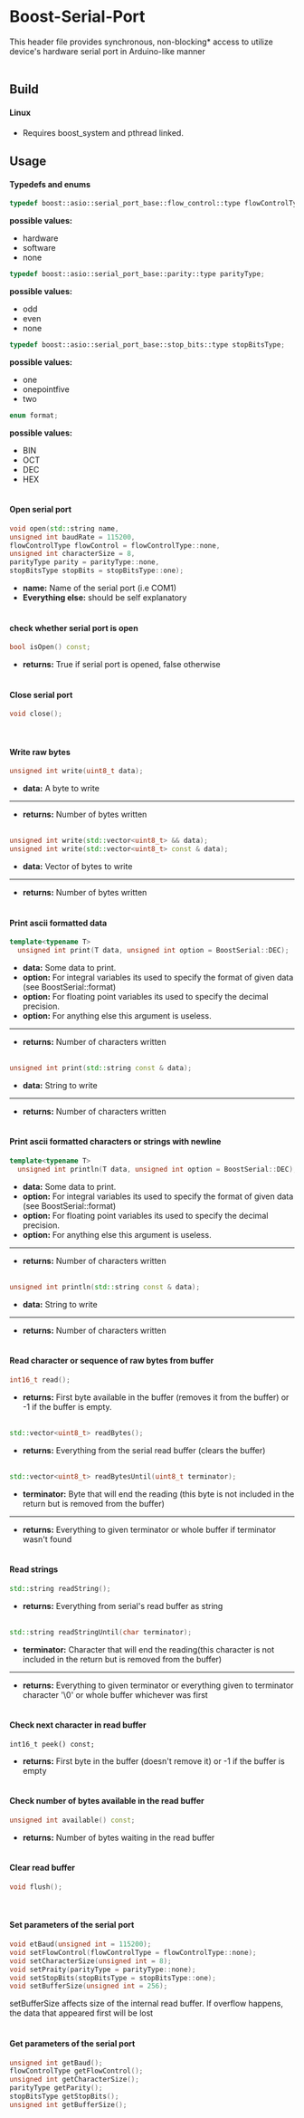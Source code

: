 # Boost-Serial-Port

This header file provides synchronous, non-blocking* access to utilize device's hardware serial port in Arduino-like manner<br /><br />

## Build
#### Linux
+ Requires boost_system and pthread linked.

## Usage

#### Typedefs and enums
```cpp
typedef boost::asio::serial_port_base::flow_control::type flowControlType;
 ```
 **possible values:**
+ hardware
+ software
+ none
 
 ```cpp
typedef boost::asio::serial_port_base::parity::type parityType;
 ```
 **possible values:**
 + odd
 + even
 + none
 
 ```cpp
typedef boost::asio::serial_port_base::stop_bits::type stopBitsType;
 ```
 **possible values:**
 + one
 + onepointfive
 + two
 
 ```cpp
enum format;
```
 **possible values:**
 + BIN
 + OCT
 + DEC
 + HEX<br /><br />

#### Open serial port
```cpp
void open(std::string name,
unsigned int baudRate = 115200,
flowControlType flowControl = flowControlType::none,
unsigned int characterSize = 8,
parityType parity = parityType::none,
stopBitsType stopBits = stopBitsType::one);
```
+ **name:** Name of the serial port (i.e COM1)
+ **Everything else:** should be self explanatory <br /><br />

#### check whether serial port is open
```cpp
bool isOpen() const;
```
+ **returns:** True if serial port is opened, false otherwise<br /><br />

#### Close serial port
```cpp
void close();
```
<br />

#### Write raw bytes
```cpp
unsigned int write(uint8_t data);
```
+ **data:** A byte to write
***
+ **returns:** Number of bytes written<br /><br />

```cpp
unsigned int write(std::vector<uint8_t> && data);
unsigned int write(std::vector<uint8_t> const & data);
```
+ **data:** Vector of bytes to write
***
+ **returns:** Number of bytes written<br /><br />
 
#### Print ascii formatted data
```cpp
template<typename T>
  unsigned int print(T data, unsigned int option = BoostSerial::DEC);
```
+ **data:** Some data to print. 
+ **option:** For integral variables its used to specify the format of given data (see BoostSerial::format)
+ **option:** For floating point variables its used to specify the decimal precision.
+ **option:** For anything else this argument is useless.
***
+ **returns:** Number of characters written<br /><br />

```cpp
unsigned int print(std::string const & data);
 ```
 + **data:** String to write
 ***
 + **returns:** Number of characters written<br /><br />
 
#### Print ascii formatted characters or strings with newline
```cpp
template<typename T>
  unsigned int println(T data, unsigned int option = BoostSerial::DEC);
```
+ **data:** Some data to print. 
+ **option:** For integral variables its used to specify the format of given data (see BoostSerial::format)
+ **option:** For floating point variables its used to specify the decimal precision.
+ **option:** For anything else this argument is useless.
***
+ **returns:** Number of characters written<br /><br />

```cpp
unsigned int println(std::string const & data);
```
 + **data:** String to write
 ***
 + **returns:** Number of characters written<br /><br />
 
#### Read character or sequence of raw bytes from buffer
```cpp
int16_t read();
```
+ **returns:** First byte available in the buffer (removes it from the buffer) or -1 if the buffer is empty.<br /><br />

```cpp
std::vector<uint8_t> readBytes();
```
+ **returns:** Everything from the serial read buffer (clears the buffer)<br /><br />

```cpp
std::vector<uint8_t> readBytesUntil(uint8_t terminator);
```
+ **terminator:** Byte that will end the reading (this byte is not included in the return but is removed from the buffer)
***
+ **returns:** Everything to given terminator or whole buffer if terminator wasn't found<br /><br />

#### Read strings
```cpp
std::string readString();
```
+ **returns:** Everything from serial's read buffer as string<br /><br />

```cpp
std::string readStringUntil(char terminator);
```
+ **terminator:** Character that will end the reading(this character is not included in the return but is removed from the buffer)
***
+ **returns:** Everything to given terminator or everything given to terminator character '\0' or whole buffer whichever was first<br /><br />

#### Check next character in read buffer
```
int16_t peek() const;
```
+ **returns:** First byte in the buffer (doesn't remove it) or -1 if the buffer is empty<br /><br />

#### Check number of bytes available in the read buffer
```cpp
unsigned int available() const;
```
+ **returns:** Number of bytes waiting in the read buffer<br /><br />
#### Clear read buffer
```cpp
void flush();
```
<br />

#### Set parameters of the serial port
```cpp
void etBaud(unsigned int = 115200);
void setFlowControl(flowControlType = flowControlType::none);
void setCharacterSize(unsigned int = 8);
void setPraity(parityType = parityType::none);
void setStopBits(stopBitsType = stopBitsType::one);
void setBufferSize(unsigned int = 256);
```
setBufferSize affects size of the internal read buffer. If overflow happens, the data that appeared first will be lost<br /><br />

#### Get parameters of the serial port
```cpp
unsigned int getBaud();
flowControlType getFlowControl();
unsigned int getCharacterSize();
parityType getParity();
stopBitsType getStopBits();
unsigned int getBufferSize();
```
